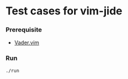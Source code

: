 Test cases for vim-jide
=============================

### Prerequisite

- [Vader.vim](https://github.com/junegunn/vader.vim)

### Run

```
./run
```
